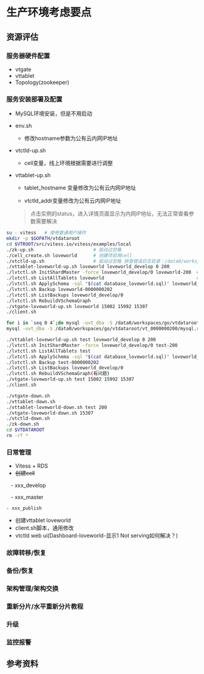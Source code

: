 # 生产环境考虑要点
## 资源评估
### 服务器硬件配置
- vtgate
- vttablet
- Topology(zookeeper)

### 服务安装部署及配置
- MySQL环境安装，但是不用启动
- env.sh

    - 修改hostname参数为公有云内网IP地址
  
- vtctld-up.sh

    - cell变量，线上环境根据需要进行调整
  
- vttablet-up.sh

    - tablet_hostname 变量修改为公有云内网IP地址
  
    - vtctld_addr变量修改为公有云内网IP地址
  
    > 点击实例的status，进入详情页面显示为内网IP地址，无法正常查看参数需要解决
    
``` bash
su - vitess   # 使用普通用户操作
mkdir -p $GOPATH/vtdataroot
cd $VTROOT/src/vitess.io/vitess/examples/local
./zk-up.sh                      # 启动过忽略
./cell_create.sh loveworld      # 创建项目用cell
./vtctld-up.sh                  # 启动过忽略 排查错误日志目录：/data0/workspaces/go/vtdataroot
./vttablet-loveworld-up.sh loveworld loveworld_develop 0 200
./lvtctl.sh InitShardMaster -force loveworld_develop/0 loveworld-200  # 修改keyspace name及 cell-xxx
./lvtctl.sh ListAllTablets loveworld                                  # test为cell名称，根据需要修改该变量
./lvtctl.sh ApplySchema -sql "$(cat database_loveworld.sql)" loveworld_develop    # sql文件里面不能包含注释性信息
./lvtctl.sh Backup loveworld-0000000202
./lvtctl.sh ListBackups loveworld_develop/0
./lvtctl.sh RebuildVSchemaGraph
./vtgate-loveworld-up.sh loveworld 15002 15992 15307
./client.sh

for i in `seq 0 4`;do mysql -uvt_dba -S /data0/workspaces/go/vtdataroot/vt_000000020${i}/mysql.sock -e "show databases;" ;done
mysql -uvt_dba -S /data0/workspaces/go/vtdataroot/vt_0000000200/mysql.sock -e "show slave hosts;"

./vttablet-loveworld-up.sh test loveworld_develop 0 200
./lvtctl.sh InitShardMaster -force loveworld_develop/0 test-200
./lvtctl.sh ListAllTablets test  
./lvtctl.sh ApplySchema -sql "$(cat database_loveworld.sql)" loveworld_develop
./lvtctl.sh Backup test-0000000202
./lvtctl.sh ListBackups loveworld_develop/0
./lvtctl.sh RebuildVSchemaGraph(有问题)
./vtgate-loveworld-up.sh test 15002 15992 15307
./client.sh

./vtgate-down.sh
./vttablet-down.sh
./vttablet-loveworld-down.sh test 200
./vtgate-loveworld-down.sh 15307
./vtctld-down.sh
./zk-down.sh
cd $VTDATAROOT
rm -rf *
```

### 日常管理
- Vitess + RDS
- ~~创建cell~~

    - xxx_develop
    
    - xxx_master
    
    - xxx_publish
    
- 创建vttablet loveworld
- client.sh脚本，通用修改
- vtctld web ui(Dashboard-loveworld-显示1 Not serving如何解决？)

### 故障转移/恢复
### 备份/恢复
### 架构管理/架构交换
### 重新分片/水平重新分片教程
### 升级
### 监控报警
## 参考资料
